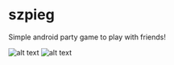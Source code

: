 # szpieg
Simple android party game to play with friends!

![alt text](https://i.imgur.com/GNityrA.png "Screenshot 2")
![alt text](https://i.imgur.com/Rx84FKp.png "Screenshot 1")
